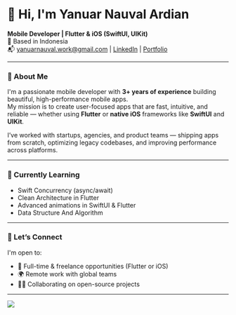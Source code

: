 # 👋 Hi, I'm Yanuar Nauval Ardian

**Mobile Developer | Flutter & iOS (SwiftUI, UIKit)**  
📍 Based in Indonesia  
📬 yanuarnauval.work@gmail.com | [LinkedIn](https://linkedin.com/in/yanuar-nauval-ardian) | [Portfolio](https://drive.google.com/file/d/10pn6ZFzCDjyLrAVRNzwGRDI2s1-00hKS/view?usp=drive_link)

---

### 🚀 About Me

I'm a passionate mobile developer with **3+ years of experience** building beautiful, high-performance mobile apps.  
My mission is to create user-focused apps that are fast, intuitive, and reliable — whether using **Flutter** or **native iOS** frameworks like **SwiftUI** and **UIKit**.

I’ve worked with startups, agencies, and product teams — shipping apps from scratch, optimizing legacy codebases, and improving performance across platforms.

---

### 🌱 Currently Learning

- Swift Concurrency (async/await)
- Clean Architecture in Flutter
- Advanced animations in SwiftUI & Flutter
- Data Structure And Algorithm

---

### 🤝 Let’s Connect

I'm open to:
- 💼 Full-time & freelance opportunities (Flutter or iOS)
- 🌍 Remote work with global teams
- 👨‍💻 Collaborating on open-source projects

---
![](https://github-readme-stats.vercel.app/api/top-langs/?username=yanuarnv&theme=dark&hide_border=true&include_all_commits=true&count_private=false&layout=compact)

